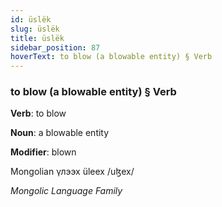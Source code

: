 ```yaml
---
id: üslëk
slug: üslëk
title: üslëk
sidebar_position: 87
hoverText: to blow (a blowable entity) § Verb
---
```


### to blow (a blowable entity) § Verb

**Verb**: to blow

**Noun**: a blowable entity

**Modifier**: blown

Mongolian үлээх üleex /uɮex/

*Mongolic Language Family*